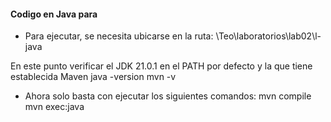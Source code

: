 #### Codigo en Java para

- Para ejecutar, se necesita ubicarse en la ruta: \Teo\laboratorios\lab02\l-java

En este punto verificar el JDK 21.0.1 en el PATH por defecto y la que tiene establecida Maven
java -version
mvn -v

- Ahora solo basta con ejecutar los siguientes comandos:
mvn compile
mvn exec:java
